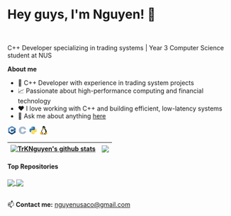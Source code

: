 # Hey guys, I'm Nguyen! 👋

<br />

C++ Developer specializing in trading systems | Year 3 Computer Science student at NUS

**About me**
- 💼 C++ Developer with experience in trading system projects
- 📈 Passionate about high-performance computing and financial technology
- ❤️ I love working with C++ and building efficient, low-latency systems
- 💬 Ask me about anything [here](https://github.com/TrKNguyen/TrKNguyen/issues)

<code><img height="20" alt="cplusplus" src="https://raw.githubusercontent.com/github/explore/80688e429a7d4ef2fca1e82350fe8e3517d3494d/topics/cpp/cpp.png"></code>
<code><img height="20" alt="c" src="https://raw.githubusercontent.com/github/explore/80688e429a7d4ef2fca1e82350fe8e3517d3494d/topics/c/c.png"></code>
<code><img height="20" alt="python" src="https://raw.githubusercontent.com/github/explore/80688e429a7d4ef2fca1e82350fe8e3517d3494d/topics/python/python.png"></code>
<code><img height="20" alt="linux" src="https://raw.githubusercontent.com/github/explore/80688e429a7d4ef2fca1e82350fe8e3517d3494d/topics/linux/linux.png"></code>

| <a href="https://github.com/TrKNguyen/github-readme-stats"><img align="center" src="https://github-readme-stats.vercel.app/api?username=TrKNguyen&show_icons=true&include_all_commits=true&theme=buefy&hide_border=true" alt="TrKNguyen's github stats" /></a> | <a href="https://github.com/TrKNguyen/github-readme-stats"><img align="center" src="https://github-readme-stats.vercel.app/api/top-langs/?username=TrKNguyen&layout=compact&theme=buefy&hide_border=true" /></a> |
| ------------- | ------------- |

#### Top Repositories

<a href="https://github.com/TrKNguyen/Cpp-LL">
  <img align="center" src="https://github-readme-stats.vercel.app/api/pin/?username=TrKNguyen&repo=Cpp-LL&theme=buefy" />
</a>

<a href="https://github.com/TrKNguyen/ParallelVirusDetection-CUDA">
  <img align="center" src="https://github-readme-stats.vercel.app/api/pin/?username=TrKNguyen&repo=ParallelVirusDetection-CUDA&theme=buefy" />
</a>

<br />
<br />

📫 **Contact me:** nguyenusaco@gmail.com

